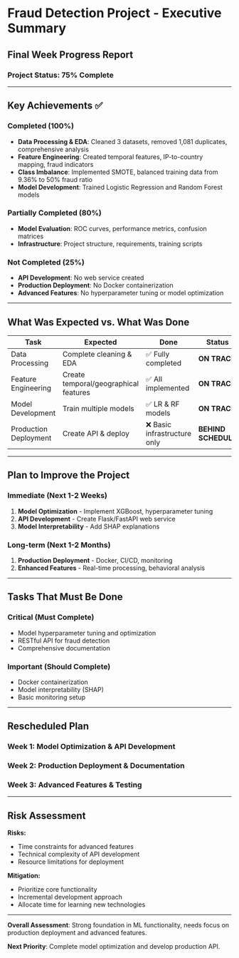 # Fraud Detection Project - Executive Summary
## Final Week Progress Report

### Project Status: 75% Complete

---

## Key Achievements ✅

### **Completed (100%)**
- **Data Processing & EDA**: Cleaned 3 datasets, removed 1,081 duplicates, comprehensive analysis
- **Feature Engineering**: Created temporal features, IP-to-country mapping, fraud indicators
- **Class Imbalance**: Implemented SMOTE, balanced training data from 9.36% to 50% fraud ratio
- **Model Development**: Trained Logistic Regression and Random Forest models

### **Partially Completed (80%)**
- **Model Evaluation**: ROC curves, performance metrics, confusion matrices
- **Infrastructure**: Project structure, requirements, training scripts

### **Not Completed (25%)**
- **API Development**: No web service created
- **Production Deployment**: No Docker containerization
- **Advanced Features**: No hyperparameter tuning or model optimization

---

## What Was Expected vs. What Was Done

| Task | Expected | Done | Status |
|------|----------|------|--------|
| Data Processing | Complete cleaning & EDA | ✅ Fully completed | **ON TRACK** |
| Feature Engineering | Create temporal/geographical features | ✅ All implemented | **ON TRACK** |
| Model Development | Train multiple models | ✅ LR & RF models | **ON TRACK** |
| Production Deployment | Create API & deploy | ❌ Basic infrastructure only | **BEHIND SCHEDULE** |

---

## Plan to Improve the Project

### **Immediate (Next 1-2 Weeks)**
1. **Model Optimization** - Implement XGBoost, hyperparameter tuning
2. **API Development** - Create Flask/FastAPI web service
3. **Model Interpretability** - Add SHAP explanations

### **Long-term (Next 1-2 Months)**
1. **Production Deployment** - Docker, CI/CD, monitoring
2. **Enhanced Features** - Real-time processing, behavioral analysis

---

## Tasks That Must Be Done

### **Critical (Must Complete)**
- Model hyperparameter tuning and optimization
- RESTful API for fraud detection
- Comprehensive documentation

### **Important (Should Complete)**
- Docker containerization
- Model interpretability (SHAP)
- Basic monitoring setup

---

## Rescheduled Plan

### **Week 1**: Model Optimization & API Development
### **Week 2**: Production Deployment & Documentation  
### **Week 3**: Advanced Features & Testing

---

## Risk Assessment

**Risks:**
- Time constraints for advanced features
- Technical complexity of API development
- Resource limitations for deployment

**Mitigation:**
- Prioritize core functionality
- Incremental development approach
- Allocate time for learning new technologies

---

**Overall Assessment**: Strong foundation in ML functionality, needs focus on production deployment and advanced features.

**Next Priority**: Complete model optimization and develop production API. 
